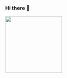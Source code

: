 ### Hi there 👋

<div>
  <img height="180cm" src="https://github-readme-stats.vercel.app/api/top-langs/?username=jonattasmoraes&show_icons=true"/>
  <a href="https://github.com/jonattasmoraes/github-readme-stats">
</div>
